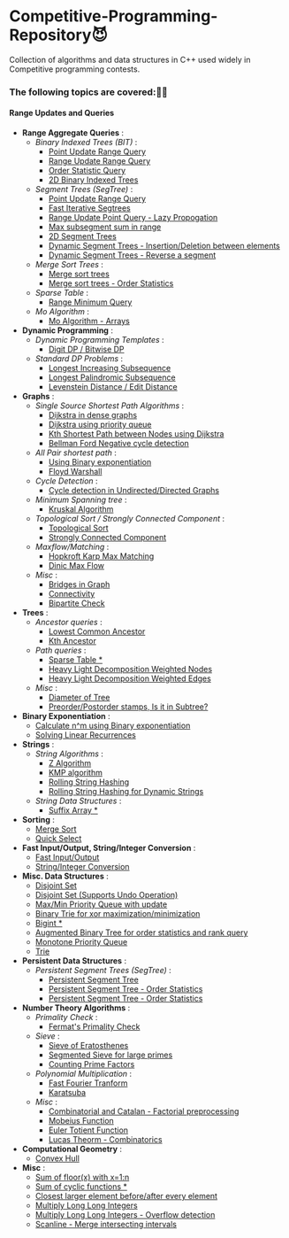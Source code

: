# Competitive-Programming-Repository😈
Collection of algorithms and data structures in C++ used widely in Competitive programming contests. 

### The following topics are covered:🐬🐤

#### Range Updates and Queries
* **Range Aggregate Queries** :
  * *Binary Indexed Trees (BIT)* :
    * [Point Update Range Query](https://github.com/UdoiGogoi-github12345/Competitive-Programming-Repository-master/blob/master/src/binary_indexed_tree.cpp)
    * [Range Update Range Query](https://github.com/UdoiGogoi-github12345/Competitive-Programming-Repository-master/blob/master/src/binary_indexed_tree_range_query_range_update.cpp)
    * [Order Statistic Query](https://github.com/UdoiGogoi-github12345/Competitive-Programming-Repository-master/blob/master/src/binary_indexed_tree_order_stat.cpp)
    * [2D Binary Indexed Trees](https://github.com/UdoiGogoi-github12345/Competitive-Programming-Repository-master/blob/master/src/binary_indexed_tree_2D.cpp)
  * *Segment Trees (SegTree)* :
    * [Point Update Range Query](https://github.com/UdoiGogoi-github12345/Competitive-Programming-Repository-master/blob/master/src/segment_tree_range_query_point_update.cpp) 
    * [Fast Iterative Segtrees](https://github.com/UdoiGogoi-github12345/Competitive-Programming-Repository-master/blob/master/src/segment_trees_interative_fast.cpp)
    * [Range Update Point Query - Lazy Propogation](https://github.com/UdoiGogoi-github12345/Competitive-Programming-Repository-master/blob/master/src/segment_tree_range_query_range_update_lazy_propogation.cpp)
    * [Max subsegment sum in range](https://github.com/UdoiGogoi-github12345/Competitive-Programming-Repository-master/blob/master/src/segment_tree_custom_merge_function.cpp)
    * [2D Segment Trees](https://github.com/UdoiGogoi-github12345/Competitive-Programming-Repository-master/blob/master/src/segment_tree_2D.cpp)
    * [Dynamic Segment Trees - Insertion/Deletion between elements](https://github.com/UdoiGogoi-github12345/Competitive-Programming-Repository-master/blob/master/src/segment_tree_dynamic_using_treaps.cpp)
    * [Dynamic Segment Trees - Reverse a segment](https://github.com/UdoiGogoi-github12345/Competitive-Programming-Repository-master/blob/master/src/segment_tree_dynamic_reverse_subarray_using_treap.cpp)
  * *Merge Sort Trees* :
    * [Merge sort trees](https://github.com/UdoiGogoi-github12345/Competitive-Programming-Repository-master/blob/master/src/merge_sort_trees.cpp)
    * [Merge sort trees - Order Statistics](https://github.com/UdoiGogoi-github12345/Competitive-Programming-Repository-master/blob/master/src/merge_sort_trees_order_stat_query.cpp)  
  * *Sparse Table* :
    * [Range Minimum Query](https://github.com/UdoiGogoi-github12345/Competitive-Programming-Repository-master/blob/master/src/range_minimum_query_sparse_table.cpp)
  * *Mo Algorithm* :
    * [Mo Algorithm - Arrays](https://github.com/UdoiGogoi-github12345/Competitive-Programming-Repository-master/blob/master/src/mo_algorithm_offline_range_query.cpp)
* **Dynamic Programming** :
  * *Dynamic Programming Templates* :
    * [Digit DP / Bitwise DP](https://github.com/UdoiGogoi-github12345/Competitive-Programming-Repository-master/blob/master/src/dynamic_programming_templates.cpp)
  * *Standard DP Problems* :
    * [Longest Increasing Subsequence](https://github.com/UdoiGogoi-github12345/Competitive-Programming-Repository-master/blob/master/src/longest_increasing_subsequence_lis_binary_search.cpp)
    * [Longest Palindromic Subsequence](https://github.com/UdoiGogoi-github12345/Competitive-Programming-Repository-master/blob/master/src/palindrome_longest_subsequence.cpp)
    * [Levenstein Distance / Edit Distance](https://github.com/UdoiGogoi-github12345/Competitive-Programming-Repository-master/blob/master/src/edit_distance_levenstein_dynamic_programming.cpp)
* **Graphs** :
  * *Single Source Shortest Path Algorithms* :
    * [Dijkstra in dense graphs](https://github.com/UdoiGogoi-github12345/Competitive-Programming-Repository-master/blob/master/src/dijsktra_dense_graphs.cpp)
    * [Dijkstra using priority queue](https://github.com/UdoiGogoi-github12345/Competitive-Programming-Repository-master/blob/master/src/dijkstra_using_priority_queue.cpp)
    * [Kth Shortest Path between Nodes using Dijkstra](https://github.com/UdoiGogoi-github12345/Competitive-Programming-Repository-master/blob/master/src/kth_shortest_path_between_nodes_graph.cpp)
    * [Bellman Ford Negative cycle detection](https://github.com/UdoiGogoi-github12345/Competitive-Programming-Repository-master/blob/master/src/bellman_ford.cpp)
  * *All Pair shortest path* :
    * [Using Binary exponentiation](https://github.com/UdoiGogoi-github12345/Competitive-Programming-Repository-master/blob/master/src/all_pair_shortest_path_binary_exponentation.cpp)
    * [Floyd Warshall](https://github.com/UdoiGogoi-github12345/Competitive-Programming-Repository-master/blob/master/src/all_pair_shortest_path_floyd_warshall.cpp)
  * *Cycle Detection* :
    * [Cycle detection in Undirected/Directed Graphs](https://github.com/UdoiGogoi-github12345/Competitive-Programming-Repository-master/blob/master/src/cycle_detection_in_graph.cpp)
  * *Minimum Spanning tree* :
    * [Kruskal Algorithm](https://github.com/UdoiGogoi-github12345/Competitive-Programming-Repository-master/blob/master/src/kruskal_min_spanning_tree.cpp)
  * *Topological Sort / Strongly Connected Component* :
    * [Topological Sort](https://github.com/UdoiGogoi-github12345/Competitive-Programming-Repository-master/blob/master/src/topological_sort_kosaraju.cpp)
    * [Strongly Connected Component](https://github.com/UdoiGogoi-github12345/Competitive-Programming-Repository-master/blob/master/src/strongly_connected_components_kosaraju.cpp) 
  * *Maxflow/Matching* :
    * [Hopkroft Karp Max Matching](https://github.com/UdoiGogoi-github12345/Competitive-Programming-Repository-master/blob/master/src/max_bipartite_matching_hopcroft_karp.cpp)
    * [Dinic Max Flow](https://github.com/UdoiGogoi-github12345/Competitive-Programming-Repository-master/blob/master/src/max_flow_network_dinic_algorithm.cpp)
  * *Misc* :
    * [Bridges in Graph](https://github.com/UdoiGogoi-github12345/Competitive-Programming-Repository-master/blob/master/src/bridges_in_graph.cpp)
    * [Connectivity](https://github.com/UdoiGogoi-github12345/Competitive-Programming-Repository-master/blob/master/src/isConnected_using_bfs.cpp)
    * [Bipartite Check](https://github.com/UdoiGogoi-github12345/Competitive-Programming-Repository-master/blob/master/src/non_bipartite_check.cpp)
* **Trees** :
    * *Ancestor queries* :
        * [Lowest Common Ancestor](https://github.com/UdoiGogoi-github12345/Competitive-Programming-Repository-master/blob/master/src/lowest_common_ancestor_lca.cpp)
        * [Kth Ancestor](https://github.com/UdoiGogoi-github12345/Competitive-Programming-Repository-master/blob/master/src/kth_ancestor_tree.cpp)
    * *Path queries* :
        * [Sparse Table *](https://github.com/UdoiGogoi-github12345/Competitive-Programming-Repository-master/blob/master/src/trees_path_query_sparse_tables.cpp)
        * [Heavy Light Decomposition Weighted Nodes](https://github.com/UdoiGogoi-github12345/Competitive-Programming-Repository-master/blob/master/src/heavy_light_decomposition_wieghted_vertices(hld).cpp)
        * [Heavy Light Decomposition Weighted Edges](https://github.com/UdoiGogoi-github12345/Competitive-Programming-Repository-master/blob/master/src/heavy_light_decomposition_weighted_edges%20(hld).cpp)
    * *Misc* :
        * [Diameter of Tree](https://github.com/UdoiGogoi-github12345/Competitive-Programming-Repository-master/blob/master/src/tree_diameter.cpp)
        * [Preorder/Postorder stamps, Is it in Subtree?](https://github.com/UdoiGogoi-github12345/Competitive-Programming-Repository-master/blob/master/src/tree_dfs_preorder_postorder_isInSubtree.cpp) 
* **Binary Exponentiation** :
   * [Calculate n^m using Binary exponentiation](https://github.com/UdoiGogoi-github12345/Competitive-Programming-Repository-master/blob/master/src/power_binary_exponentiation.cpp)
   * [Solving Linear Recurrences](https://github.com/UdoiGogoi-github12345/Competitive-Programming-Repository-master/blob/master/src/linear_recurrence_matrix_exponentiation.cpp)
* **Strings** :
   * *String Algorithms* :
       * [Z Algorithm](https://github.com/UdoiGogoi-github12345/Competitive-Programming-Repository-master/blob/master/src/Z_algorithm_max_prefix_match.cpp)
       * [KMP algorithm](https://github.com/UdoiGogoi-github12345/Competitive-Programming-Repository-master/blob/master/src/KMP.cpp)
       * [Rolling String Hashing](https://github.com/UdoiGogoi-github12345/Competitive-Programming-Repository-master/blob/master/src/string_hashing.cpp)
       * [Rolling String Hashing for Dynamic Strings](https://github.com/UdoiGogoi-github12345/Competitive-Programming-Repository-master/blob/master/src/string_hashing_dynamic_segment_trees.cpp)
   * *String Data Structures* :
       * [Suffix Array *](https://github.com/UdoiGogoi-github12345/Competitive-Programming-Repository-master/blob/master/src/untested-codes/suffix_array.cpp)
* **Sorting** :
  * [Merge Sort](https://github.com/UdoiGogoi-github12345/Competitive-Programming-Repository-master/blob/master/src/merge_sort_count_inversion.cpp)
  * [Quick Select](https://github.com/UdoiGogoi-github12345/Competitive-Programming-Repository-master/blob/master/src/quick_select_order_stat_linear.cpp)
* **Fast Input/Output, String/Integer Conversion** :
   * [Fast Input/Output](https://github.com/UdoiGogoi-github12345/Competitive-Programming-Repository-master/blob/master/src/fast_readInt_writeInt_function.cpp)
   * [String/Integer Conversion](https://github.com/UdoiGogoi-github12345/Competitive-Programming-Repository-master/blob/master/src/int2string_string2int.cpp)
* **Misc. Data Structures** :
   * [Disjoint Set](https://github.com/UdoiGogoi-github12345/Competitive-Programming-Repository-master/blob/master/src/disjoint_set.cpp)
   * [Disjoint Set (Supports Undo Operation)](https://github.com/UdoiGogoi-github12345/Competitive-Programming-Repository-master/blob/master/src/disjoint_set_with_undo_operation.cpp)
   * [Max/Min Priority Queue with update](https://github.com/UdoiGogoi-github12345/Competitive-Programming-Repository-master/blob/master/src/heap_using_multiset_max_min_insert_erase_update.cpp)
   * [Binary Trie for xor maximization/minimization](https://github.com/UdoiGogoi-github12345/Competitive-Programming-Repository-master/blob/master/src/binary_trie_max_xor.cpp)
   * [Bigint *](https://github.com/UdoiGogoi-github12345/Competitive-Programming-Repository-master/blob/master/src/bigint_library.cpp)
   * [Augmented Binary Tree for order statistics and rank query](https://github.com/UdoiGogoi-github12345/Competitive-Programming-Repository-master/blob/master/src/orderstat_rank_query_augmented_bst.cpp)
   * [Monotone Priority Queue](https://github.com/UdoiGogoi-github12345/Competitive-Programming-Repository-master/blob/master/src/monotone_priority_queue.cpp)
   * [Trie](https://github.com/UdoiGogoi-github12345/Competitive-Programming-Repository-master/blob/master/src/trie_insertion_deleteion.cpp)
* **Persistent Data Structures** :
  * *Persistent Segment Trees (SegTree)* :
    * [Persistent Segment Tree](https://github.com/UdoiGogoi-github12345/Competitive-Programming-Repository-master/blob/master/src/segment_tree_persistent.cpp)
    * [Persistent Segment Tree - Order Statistics](https://github.com/UdoiGogoi-github12345/Competitive-Programming-Repository-master/blob/master/src/segment_tree_persistent_order_stat.cpp)
    * [Persistent Segment Tree - Order Statistics](https://github.com/UdoiGogoi-github12345/Competitive-Programming-Repository-master/blob/master/src/segment_tree_persistent_order_stat.cpp)
* **Number Theory Algorithms** :
  * *Primality Check* :
      * [Fermat's Primality Check](https://github.com/UdoiGogoi-github12345/Competitive-Programming-Repository-master/blob/master/src/primality_check_fermat.cpp)
  * *Sieve* :
      * [Sieve of Eratosthenes](https://github.com/UdoiGogoi-github12345/Competitive-Programming-Repository-master/blob/master/src/prime_sieve.cpp)
      * [Segmented Sieve for large primes](https://github.com/UdoiGogoi-github12345/Competitive-Programming-Repository-master/blob/master/src/segmented_sieve_large_primes.cpp)
      * [Counting Prime Factors](https://github.com/UdoiGogoi-github12345/Competitive-Programming-Repository-master/blob/master/src/prime_factor_count.cpp)
  * *Polynomial Multiplication* :
      * [Fast Fourier Tranform](https://github.com/UdoiGogoi-github12345/Competitive-Programming-Repository-master/blob/master/src/fast_fourier_transform_fft.cpp)
      * [Karatsuba](https://github.com/UdoiGogoi-github12345/Competitive-Programming-Repository-master/blob/master/src/karatsuba_polynomial_multiplication.cpp)
  * *Misc* :
      * [Combinatorial and Catalan - Factorial preprocessing](https://github.com/UdoiGogoi-github12345/Competitive-Programming-Repository-master/blob/master/src/factorial_preprocessing.cpp)
      * [Mobeius Function](https://github.com/UdoiGogoi-github12345/Competitive-Programming-Repository-master/blob/master/src/mobeius_function.cpp)
      * [Euler Totient Function](https://github.com/UdoiGogoi-github12345/Competitive-Programming-Repository-master/blob/master/src/euler_phi_euler_totient_function.cpp)
      * [Lucas Theorm - Combinatorics](https://github.com/UdoiGogoi-github12345/Competitive-Programming-Repository-master/blob/master/src/lucas_combinatorics.cpp)  
* **Computational Geometry** :
  * [Convex Hull](https://github.com/UdoiGogoi-github12345/Competitive-Programming-Repository-master/blob/master/src/convexhull.cpp)
* **Misc** :
  * [Sum of floor(x) with x=1:n](https://github.com/UdoiGogoi-github12345/Competitive-Programming-Repository-master/blob/master/src/aggreate_sqrt_distinct_values.cpp)
  * [Sum of cyclic functions *](https://github.com/UdoiGogoi-github12345/Competitive-Programming-Repository-master/blob/master/src/aggregate_cyclic_function.cpp)
  * [Closest larger element before/after every element](https://github.com/UdoiGogoi-github12345/Competitive-Programming-Repository-master/blob/master/src/closest_max_element_before_after_index_using_stack.cpp)
  * [Multiply Long Long Integers](https://github.com/UdoiGogoi-github12345/Competitive-Programming-Repository-master/blob/master/src/multiply_longlong_integers.cpp)
  * [Multiply Long Long Integers - Overflow detection](https://github.com/UdoiGogoi-github12345/Competitive-Programming-Repository-master/blob/master/src/multiply_detect_overflow.cpp)
  * [Scanline - Merge intersecting intervals](https://github.com/UdoiGogoi-github12345/Competitive-Programming-Repository-master/blob/master/src/scanline_merge_overlapping_intervals.cpp)
